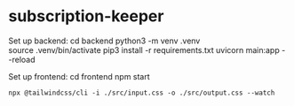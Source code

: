 # subscription-keeper

Set up backend: 
    cd backend
    python3 -m venv .venv           
    source .venv/bin/activate
    pip3 install -r requirements.txt
    uvicorn main:app --reload       

Set up frontend:
    cd frontend
    npm start

    npx @tailwindcss/cli -i ./src/input.css -o ./src/output.css --watch